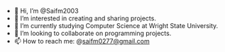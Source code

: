 - 👋 Hi, I’m @Saifm2003
- 👀 I’m interested in creating and sharing projects.
- 🌱 I’m currently studying Computer Science at Wright State University.
- 💞️ I’m looking to collaborate on programming projects.
- 📫 How to reach me: @saifm0277@gmail.com

<!---
Saifm2003/Saifm2003 is a ✨ special ✨ repository because its `README.md` (this file) appears on your GitHub profile.
You can click the Preview link to take a look at your changes.
--->
